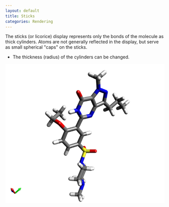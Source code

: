 ```yaml
---
layout: default
title: Sticks
categories: Rendering
---
```




The sticks (or licorice) display represents only the bonds of the molecule as thick cylinders. Atoms are not generally reflected in the display, but serve as small spherical "caps" on the sticks.



-   The thickness (radius) of the cylinders can be changed.



![](/images/Sticks.png)



